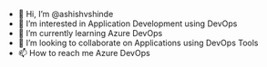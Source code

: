 - 👋 Hi, I’m @ashishvshinde
- 👀 I’m interested in Application Development using DevOps
- 🌱 I’m currently learning Azure DevOps
- 💞️ I’m looking to collaborate on Applications using DevOps Tools
- 📫 How to reach me Azure DevOps

<!---
ashishvshinde/ashishvshinde is a ✨ special ✨ repository because its `README.md` (this file) appears on your GitHub profile.
You can click the Preview link to take a look at your changes.
--->
